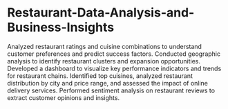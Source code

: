 # Restaurant-Data-Analysis-and-Business-Insights

Analyzed restaurant ratings and cuisine combinations to understand customer preferences and predict success factors.
Conducted geographic analysis to identify restaurant clusters and expansion opportunities.
Developed a dashboard to visualize key performance indicators and trends for restaurant chains.
Identified top cuisines, analyzed restaurant distribution by city and price range, and assessed the impact of online delivery services.
Performed sentiment analysis on restaurant reviews to extract customer opinions and insights.
